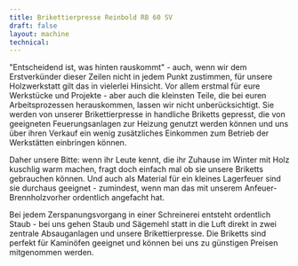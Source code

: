 ```yaml
---
title: Brikettierpresse Reinbold RB 60 SV
draft: false
layout: machine
technical:
---
```


"Entscheidend ist, was hinten rauskommt" - auch, wenn wir dem Erstverkünder dieser Zeilen nicht in jedem Punkt zustimmen, für unsere Holzwerkstatt gilt das in vielerlei Hinsicht. Vor allem erstmal für eure Werkstücke und Projekte - aber auch die kleinsten Teile, die bei euren Arbeitsprozessen herauskommen, lassen wir nicht unberücksichtigt. Sie werden von unserer Brikettierpresse in handliche Briketts gepresst, die von geeigneten Feuerungsanlagen zur Heizung genutzt werden können und uns über ihren Verkauf ein wenig zusätzliches Einkommen zum Betrieb der Werkstätten einbringen können.

Daher unsere Bitte: wenn ihr Leute kennt, die ihr Zuhause im Winter mit Holz kuschlig warm machen, fragt doch einfach mal ob sie unsere Briketts gebrauchen können. Und auch als Material für ein kleines Lagerfeuer sind sie durchaus geeignet - zumindest, wenn man das mit unserem Anfeuer-Brennholzvorher ordentlich angefacht hat.

Bei jedem Zerspanungsvorgang in einer Schreinerei entsteht ordentlich Staub - bei uns gehen Staub und Sägemehl statt in die Luft direkt in zwei zentrale Absauganlagen und unsere Brikettierpresse. Die Briketts sind perfekt für Kaminöfen geeignet und können bei uns zu günstigen Preisen mitgenommen werden.
